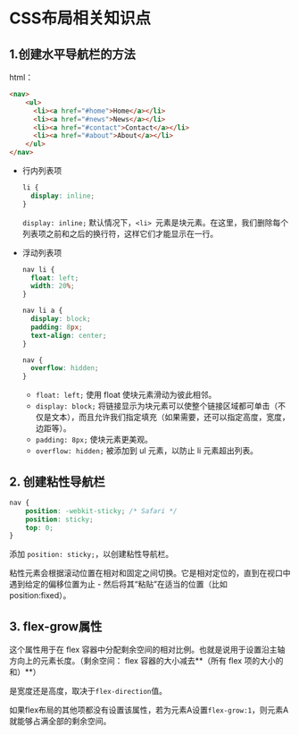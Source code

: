 # CSS布局相关知识点

## 1.创建水平导航栏的方法

html：

```html
<nav>
    <ul>
      <li><a href="#home">Home</a></li>
      <li><a href="#news">News</a></li>
      <li><a href="#contact">Contact</a></li>
      <li><a href="#about">About</a></li>
    </ul>
</nav>
```

* 行内列表项

  ```css
  li {
    display: inline;
  }
  ```

  `display: inline;` 默认情况下，`<li> `元素是块元素。在这里，我们删除每个列表项之前和之后的换行符，这样它们才能显示在一行。

* 浮动列表项

  ```css
  nav li {
  	float: left;
  	width: 20%;
  }
  
  nav li a {
  	display: block;
  	padding: 8px;
  	text-align: center;
  }
  
  nav {
  	overflow: hidden;
  }
  ```

  - `float: left;` 使用 float 使块元素滑动为彼此相邻。
  - `display: block;` 将链接显示为块元素可以使整个链接区域都可单击（不仅是文本），而且允许我们指定填充（如果需要，还可以指定高度，宽度，边距等）。
  - `padding: 8px;` 使块元素更美观。

  * `overflow: hidden;` 被添加到 ul 元素，以防止 li 元素超出列表。

## 2. 创建粘性导航栏

```css
nav {
	position: -webkit-sticky; /* Safari */
	position: sticky;
	top: 0;
}
```

添加 `position: sticky;`，以创建粘性导航栏。

粘性元素会根据滚动位置在相对和固定之间切换。它是相对定位的，直到在视口中遇到给定的偏移位置为止 - 然后将其“粘贴”在适当的位置（比如 position:fixed）。

## 3. flex-grow属性

这个属性用于在 flex 容器中分配剩余空间的相对比例。也就是说用于设置沿主轴方向上的元素长度。（剩余空间： flex 容器的大小减去**（所有 flex 项的大小的和）**）

是宽度还是高度，取决于`flex-direction`值。

如果flex布局的其他项都没有设置该属性，若为元素A设置`flex-grow:1`，则元素A就能够占满全部的剩余空间。
